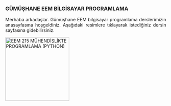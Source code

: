 <h3>GÜMÜŞHANE EEM BİLGİSAYAR PROGRAMLAMA</h3>
<p align="justify">Merhaba arkadaşlar. Gümüşhane EEM bilgisayar programlama derslerimizin anasayfasına hoşgeldiniz. Aşağıdaki resimlere tıklayarak istediğiniz dersin sayfasına gidebilirsiniz. 

<a href="https://github.com/mtahakoroglu/gumushane-EEM-bilgisayar-programlama/tree/main/Python"><img src="https://buzdagiyayinevi.com/wp-content/uploads/2022/02/Python-Crash-Course-Kapak-scaled.jpg" target="_blank" alt="EEM 215 MÜHENDİSLİKTE PROGRAMLAMA (PYTHON)" width="200" height=auto></a>